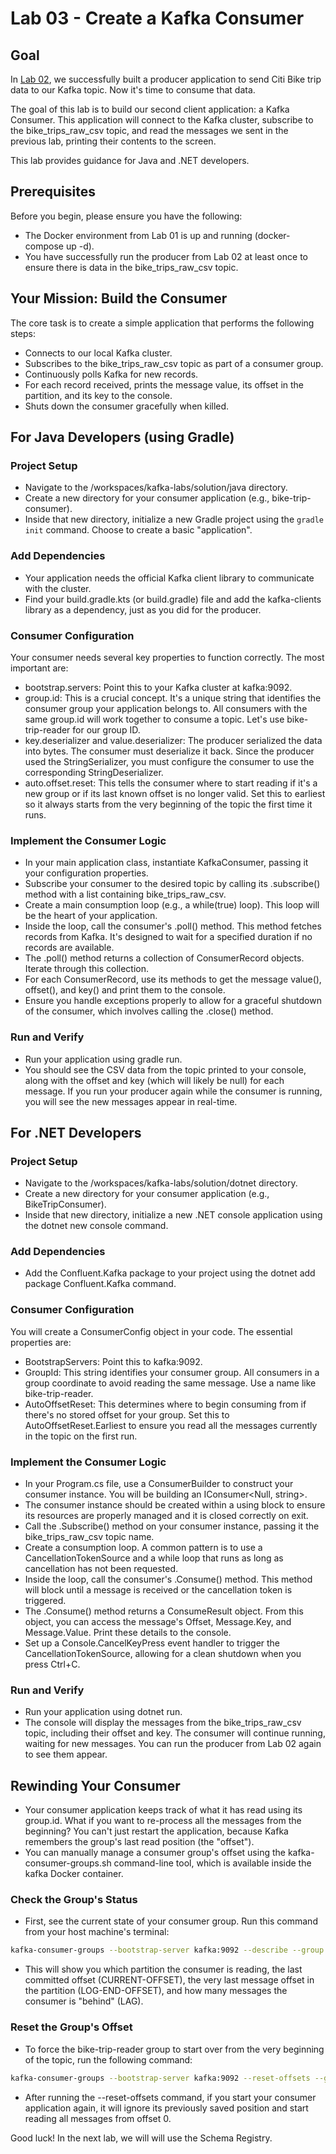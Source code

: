 # Lab 03 - Create a Kafka Consumer

## Goal
In [Lab 02](./lab_02_producer.md), we successfully built a producer application to send Citi Bike trip data to our Kafka topic. Now it's time to consume that data.

The goal of this lab is to build our second client application: a Kafka Consumer. This application will connect to the Kafka cluster, subscribe to the bike_trips_raw_csv topic, and read the messages we sent in the previous lab, printing their contents to the screen.

This lab provides guidance for Java and .NET developers.

## Prerequisites
Before you begin, please ensure you have the following:

* The Docker environment from Lab 01 is up and running (docker-compose up -d).
* You have successfully run the producer from Lab 02 at least once to ensure there is data in the bike_trips_raw_csv topic.

## Your Mission: Build the Consumer
The core task is to create a simple application that performs the following steps:

* Connects to our local Kafka cluster.
* Subscribes to the bike_trips_raw_csv topic as part of a consumer group.
* Continuously polls Kafka for new records.
* For each record received, prints the message value, its offset in the partition, and its key to the console.
* Shuts down the consumer gracefully when killed.

## For Java Developers (using Gradle)

### Project Setup
* Navigate to the /workspaces/kafka-labs/solution/java directory.
* Create a new directory for your consumer application (e.g., bike-trip-consumer).
* Inside that new directory, initialize a new Gradle project using the `gradle init` command. Choose to create a basic "application".

###  Add Dependencies
* Your application needs the official Kafka client library to communicate with the cluster.
* Find your build.gradle.kts (or build.gradle) file and add the kafka-clients library as a dependency, just as you did for the producer.

### Consumer Configuration
Your consumer needs several key properties to function correctly. The most important are:
* bootstrap.servers: Point this to your Kafka cluster at kafka:9092.
* group.id: This is a crucial concept. It's a unique string that identifies the consumer group your application belongs to. All consumers with the same group.id will work together to consume a topic. Let's use bike-trip-reader for our group ID.
* key.deserializer and value.deserializer: The producer serialized the data into bytes. The consumer must deserialize it back. Since the producer used the StringSerializer, you must configure the consumer to use the corresponding StringDeserializer.
* auto.offset.reset: This tells the consumer where to start reading if it's a new group or if its last known offset is no longer valid. Set this to earliest so it always starts from the very beginning of the topic the first time it runs.

###  Implement the Consumer Logic
* In your main application class, instantiate KafkaConsumer, passing it your configuration properties.
* Subscribe your consumer to the desired topic by calling its .subscribe() method with a list containing bike_trips_raw_csv.
* Create a main consumption loop (e.g., a while(true) loop). This loop will be the heart of your application.
* Inside the loop, call the consumer's .poll() method. This method fetches records from Kafka. It's designed to wait for a specified duration if no records are available.
* The .poll() method returns a collection of ConsumerRecord objects. Iterate through this collection.
* For each ConsumerRecord, use its methods to get the message value(), offset(), and key() and print them to the console.
* Ensure you handle exceptions properly to allow for a graceful shutdown of the consumer, which involves calling the .close() method.

### Run and Verify
* Run your application using gradle run.
* You should see the CSV data from the topic printed to your console, along with the offset and key (which will likely be null) for each message. If you run your producer again while the consumer is running, you will see the new messages appear in real-time.

## For .NET Developers

### Project Setup
* Navigate to the /workspaces/kafka-labs/solution/dotnet directory.
* Create a new directory for your consumer application (e.g., BikeTripConsumer).
* Inside that new directory, initialize a new .NET console application using the dotnet new console command.

### Add Dependencies
* Add the Confluent.Kafka package to your project using the dotnet add package Confluent.Kafka command.

### Consumer Configuration
You will create a ConsumerConfig object in your code. The essential properties are:
* BootstrapServers: Point this to kafka:9092.
* GroupId: This string identifies your consumer group. All consumers in a group coordinate to avoid reading the same message. Use a name like bike-trip-reader.
* AutoOffsetReset: This determines where to begin consuming from if there's no stored offset for your group. Set this to AutoOffsetReset.Earliest to ensure you read all the messages currently in the topic on the first run.

### Implement the Consumer Logic
* In your Program.cs file, use a ConsumerBuilder to construct your consumer instance. You will be building an IConsumer<Null, string>.
* The consumer instance should be created within a using block to ensure its resources are properly managed and it is closed correctly on exit.
* Call the .Subscribe() method on your consumer instance, passing it the bike_trips_raw_csv topic name.
* Create a consumption loop. A common pattern is to use a CancellationTokenSource and a while loop that runs as long as cancellation has not been requested.
* Inside the loop, call the consumer's .Consume() method. This method will block until a message is received or the cancellation token is triggered.
* The .Consume() method returns a ConsumeResult object. From this object, you can access the message's Offset, Message.Key, and Message.Value. Print these details to the console.
* Set up a Console.CancelKeyPress event handler to trigger the CancellationTokenSource, allowing for a clean shutdown when you press Ctrl+C.

### Run and Verify
* Run your application using dotnet run.
* The console will display the messages from the bike_trips_raw_csv topic, including their offset and key. The consumer will continue running, waiting for new messages. You can run the producer from Lab 02 again to see them appear.

## Rewinding Your Consumer
* Your consumer application keeps track of what it has read using its group.id. What if you want to re-process all the messages from the beginning? You can't just restart the application, because Kafka remembers the group's last read position (the "offset").
* You can manually manage a consumer group's offset using the kafka-consumer-groups.sh command-line tool, which is available inside the kafka Docker container.

### Check the Group's Status
* First, see the current state of your consumer group. Run this command from your host machine's terminal:
```sh
kafka-consumer-groups --bootstrap-server kafka:9092 --describe --group bike-trip-reader
```

* This will show you which partition the consumer is reading, the last committed offset (CURRENT-OFFSET), the very last message offset in the partition (LOG-END-OFFSET), and how many messages the consumer is "behind" (LAG).

### Reset the Group's Offset
* To force the bike-trip-reader group to start over from the very beginning of the topic, run the following command:
```sh
kafka-consumer-groups --bootstrap-server kafka:9092 --reset-offsets --group bike-trip-reader --topic bike_trips_raw_csv --to-earliest --execute
```

* After running the --reset-offsets command, if you start your consumer application again, it will ignore its previously saved position and start reading all messages from offset 0.

Good luck! In the next lab, we will will use the Schema Registry.